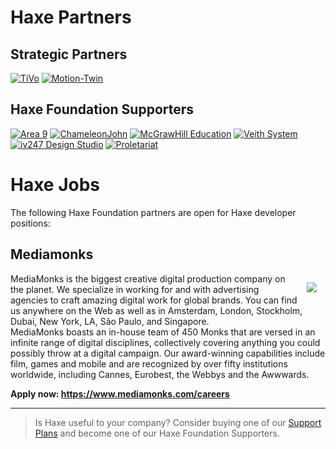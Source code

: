 # Haxe Partners

## Strategic Partners
<a class="partner-logo" href="http://www.tivo.com/"><img src="/img/partners/tivo-logo.png" alt="TiVo"></a>
<a class="partner-logo" href="http://motion-twin.com/"><img src="/img/partners/motion-twin-logo.png" alt="Motion-Twin"></a>

## Haxe Foundation Supporters
<a class="partner-logo" href="http://area9learning.com/"><img src="/img/partners/area-9-logo.png" alt="Area 9"></a>
<a class="partner-logo" href="http://www.chameleonjohn.com/"><img src="/img/partners/chameleonjohn-logo.png" alt="ChameleonJohn"></a>
<a class="partner-logo" href="http://www.mheducation.com/"><img src="/img/partners/mcgrawhilleducation-logo.png" alt="McGrawHill Education"></a>
<a class="partner-logo" href="http://www.veith-system.de/"><img src="/img/partners/veith-system.png" alt="Veith System"></a>
<a class="partner-logo" href="http://iv247.com/"><img src="/img/partners/iv247-logo.png" alt="iv247 Design Studio"></a>
<a class="partner-logo" href="http://proletariat.com"><img src="/img/partners/proletariat-logo.png" alt="Proletariat"></a>

# Haxe Jobs 

The following Haxe Foundation partners are open for Haxe developer positions:

## Mediamonks
<img src="https://www.mediamonks.com/version/1470741895/inc/image/mediamonks-share.png" align="right" style="margin:1em"/>

MediaMonks is the biggest creative digital production company on the planet. We specialize in working for and with advertising agencies to craft amazing digital work for global brands. You can find us anywhere on the Web as well as in Amsterdam, London, Stockholm, Dubai, New York, LA, São Paulo, and Singapore.  
MediaMonks boasts an in-house team of 450 Monks that are versed in an infinite range of digital disciplines, collectively covering anything you could possibly throw at a digital campaign. Our award-winning capabilities include film, games and mobile and are recognized by over fifty institutions worldwide, including Cannes, Eurobest, the Webbys and the Awwwards.  

**Apply now: <https://www.mediamonks.com/careers>**


---

> Is Haxe useful to your company? Consider buying one of our [Support Plans](support-plans.html) and become one of our Haxe Foundation Supporters.
